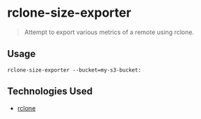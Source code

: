 # rclone-size-exporter

> Attempt to export various metrics of a remote using rclone.

## Usage

```code
rclone-size-exporter --bucket=my-s3-bucket:
```

## Technologies Used

- [rclone](https://rclone.org/)
